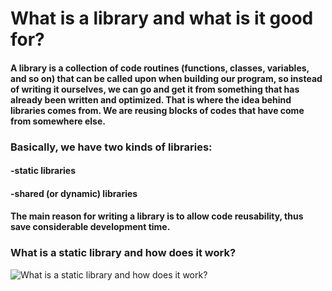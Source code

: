 # What is a library and what is it good for?

#### A library is a collection of code routines (functions, classes, variables, and so on) that can be called upon when building our program, so instead of writing it ourselves, we can go and get it from something that has already been written and optimized. That is where the idea behind libraries comes from. We are reusing blocks of codes that have come from somewhere else.

### Basically, we have two kinds of libraries:

#### -static libraries
#### -shared (or dynamic) libraries
#### The main reason for writing a library is to allow code reusability, thus save considerable development time.

### What is a static library and how does it work?
![What is a static library and how does it work?](https://res.cloudinary.com/practicaldev/image/fetch/s--m6UdcE24--/c_limit%2Cf_auto%2Cfl_progressive%2Cq_auto%2Cw_880/https://dev-to-uploads.s3.amazonaws.com/i/l38vk6qbwisj20wzcbjz.PNG)
